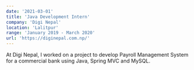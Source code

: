 ```yaml
---
date: '2021-03-01'
title: 'Java Development Intern'
company: 'Digi Nepal'
location: 'Lalitpur'
range: 'January 2019 - March 2020'
url: 'https://diginepal.com.np/'
---
```


At Digi Nepal, I worked on a project to develop Payroll Management System for a commercial bank using Java, Spring MVC and MySQL.
